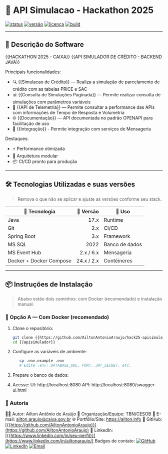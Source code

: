 # 🚀 API Simulacao - Hackathon 2025

[![status](https://img.shields.io/badge/status-em_desenvolvimento-yellow)](#)
[![versão](https://img.shields.io/badge/vers%C3%A3o-1.0.0-blue)](#)
[![licença](https://img.shields.io/badge/licen%C3%A7a-MIT-green)](#)
[![build](https://img.shields.io/badge/build-passing-brightgreen)](#)

---

## 🧩 Descrição do Software

{{HACKATHON 2025 - CAIXA}}
{{API SIMULADOR DE CRÉDITO - BACKEND JAVA}}

Principais funcionalidades:
- 🔍 {{Simulacao de Crédito}} — Realiza a simulação de parcelamento de crédito com as tabelas PRICE e SAC
- 📊 {{Consulta de Simulações Paginada}} — Permite realizar consulta de simulações com parâmetros variáveis
- 🔐 {{API de Telemetria}} — Permite consultar a performance das APIs com informações de Tempo de Resposta e Volumetria
- 🌐 {{Documentação}} — API documentada no padrão OPENAPI para facilitação de uso
- 📌 {{Integração}} - Permite integração com serviços de Mensageria

Destaques:
- ⚡ Performance otimizada
- 🧱 Arquitetura modular
- 📦 CI/CD pronto para produção

---

## 🛠️ Tecnologias Utilizadas e suas versões

> Remova o que não se aplicar e ajuste as versões conforme seu stack.

| 🧰 Tecnologia             | 🔢 Versão  | 📌 Uso           |
|---------------------------|------------:|-------------------|
| Java                      |     17.x    | Runtime           |
| Git                       |      2.x    | CI/CD             |
| Spring Boot               |     3.x     | Framework         |
| MS SQL                    |     2022    | Banco de dados    |
| MS Event Hub              | 2.x / 6.x   | Mensageria        |
| Docker + Docker Compose   | 24.x / 2.x  | Contêineres       |

---

## 📦 Instruções de Instalação

> Abaixo estão dois caminhos: com Docker (recomendado) e instalação manual.

### 🐳 Opção A — Com Docker (recomendado)
1. Clone o repositório:
   ```bash  
   git clone {{https://github.com/AiltonAntonioAraujo/hack25-apisimulator}}.git  
   cd {{apisimulador}}

2. Configure as variáveis de ambiente:
   ```bash  
      cp .env.example .env
      # Edite .env: DATABASE_URL, PORT, JWT_SECRET, etc.

3. Prepare o banco de dados:

4. Acesse:
UI: http://localhost:8080
API: http://localhost:8080/swagger-ui.html

### 👤 Autoria
🧑‍💻 Autor: Ailton Antônio de Araújo
🏢 Organização/Equipe: TBN/CESOB
📧 E-mail: ailton.araujo@caixa.gov.br
🌐 Portfólio/Site: https://ailton.info
🐙 GitHub: [{{https://github.com/AiltonAntonioAraujo}}](https://github.com/AiltonAntonioAraujo)
💼 LinkedIn: [{{https://www.linkedin.com/in/seu-perfil}}](https://www.linkedin.com/in/ailtonaraujo/)
Badges de contato:
[![GitHub](https://img.shields.io/badge/GitHub-@seu--usuario-181717?logo=github)](https://github.com/{{seu-usuario}})
[![LinkedIn](https://img.shields.io/badge/LinkedIn-/in/seu--perfil-0A66C2?logo=linkedin&logoColor=white)](https://www.linkedin.com/in/{{seu-perfil}})
[![Email](https://img.shields.io/badge/Email-seu.email%40exemplo.com-D14836?logo=gmail&logoColor=white)](mailto:{{seu.email@exemplo.com}})